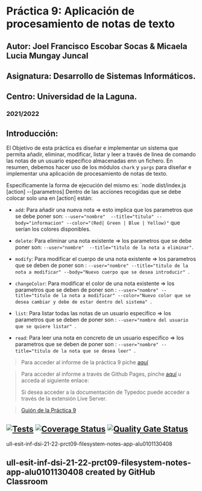 # Práctica 9: Aplicación de procesamiento de notas de texto
## Autor: Joel Francisco Escobar Socas & Micaela Lucia Mungay Juncal
## Asignatura: Desarrollo de Sistemas Informáticos.
## Centro: Universidad de la Laguna.
### 2021/2022


## Introducción:

El Objetivo de esta práctica es diseñar e implementar un sistema que permita añadir, eliminar, modificar, listar y leer a través de linea de comando las notas de un usuario especifico almacenadas enn un fichero. En resumen, debemos hacer uso de los módulos `chark` y `yargs` para diseñar e implementar una aplicación de procesamiento de notas de texto. 

Especificamente la forma de ejecución del mismo es: `node dist/index.js [action] --[parametros]
Dentro de las acciones recogidas que se debe colocar solo una en [action] están:

* `add`: Para añadir una nueva nota => esto implica que los parametros que se debe poner son: `--user="nombre"  --title="titulo" --body="informacion" --color="(Red| Green | Blue | Yellow)"` que serían los colores disponibles.

* `delete`: Para eliminar una nota existente => los parametros que se debe poner son: `--user="nombre"  --title="titulo de la nota a eliminar"`.

* `modify`: Para modificar el cuerpo de una nota existente => los parametros que se deben de poner son : `--user="nombre" --title="titulo de la nota a modificar" --body="Nuevo cuerpo que se desea introducir" `.

* `changeColor`: Para modificar el color de una nota existente => los parametros que se deben de poner son : `--user="nombre" --title="titulo de la nota a modificar" --color="Nuevo color que se desea cambiar y debe de estar dentro del sistema" `.

* `list`: Para listar todas las notas de un usuario especifico => los parametros que se deben de poner son : `--user="nombre del usuario que se quiere listar" `.

* `read`: Para leer una nota en concreto de un usuario especifico => los parametros que se deben de poner son : `--user="nombre" --title="titulo de la nota que se desea leer" `.

> Para acceder al informe de la práctica 9 piche [aquí]()

> Para acceder al informe a través de Github Pages, pinche [aquí]() u acceda al siguiente enlace:
> 
> Si desea acceder a la documentación de Typedoc puede acceder a través de la extensión Live Server.

> [Guión de la Práctica 9](https://ull-esit-inf-dsi-2122.github.io/prct09-filesystem-notes-app/) 


[![Tests](https://github.com/ULL-ESIT-INF-DSI-2122/ull-esit-inf-dsi-21-22-prct09-filesystem-notes-app-alu0101130408/actions/workflows/node.js.yml/badge.svg?branch=main)](https://github.com/ULL-ESIT-INF-DSI-2122/ull-esit-inf-dsi-21-22-prct09-filesystem-notes-app-alu0101130408/actions/workflows/node.js.yml)
<space><space>
[![Coverage Status](https://coveralls.io/repos/github/ULL-ESIT-INF-DSI-2122/ull-esit-inf-dsi-21-22-prct09-filesystem-notes-app-alu0101130408/badge.svg?branch=main)](https://coveralls.io/github/ULL-ESIT-INF-DSI-2122/ull-esit-inf-dsi-21-22-prct09-filesystem-notes-app-alu0101130408?branch=main)
<space><space>
[![Quality Gate Status](https://sonarcloud.io/api/project_badges/measure?project=ULL-ESIT-INF-DSI-2122_ull-esit-inf-dsi-21-22-prct09-filesystem-notes-app-alu0101130408&metric=alert_status)](https://sonarcloud.io/summary/new_code?id=ULL-ESIT-INF-DSI-2122_ull-esit-inf-dsi-21-22-prct09-filesystem-notes-app-alu0101130408)
<space><space>
---
ull-esit-inf-dsi-21-22-prct09-filesystem-notes-app-alu0101130408

ull-esit-inf-dsi-21-22-prct09-filesystem-notes-app-alu0101130408 created by GitHub Classroom
---

